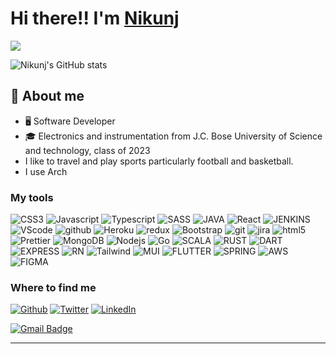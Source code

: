 # Hi there!! I'm [Nikunj](https://www.linkedin.com/in/nikunj-g-ab6711129/)

![](https://visitor-badge.glitch.me/badge?page_id=Nike682631)

![Nikunj's GitHub stats](https://github-readme-stats.vercel.app/api?username=Nike682631&show_icons=true&theme=dark)


## :book: About me
- 🖥 Software Developer
- 🎓 Electronics and instrumentation from  J.C. Bose University of Science and technology, class of 2023
- I like to travel and play sports particularly football and basketball.
- I use Arch 

<h3>My tools</h3>
<p>
  <img alt="CSS3" src="https://img.shields.io/badge/CSS3-1572B6?style=for-the-badge&logo=css3&logoColor=white" />
  <img alt="Javascript" src="https://img.shields.io/badge/JavaScript-323330?style=for-the-badge&logo=javascript&logoColor=F7DF1E" />
  <img alt="Typescript" src="https://img.shields.io/badge/TypeScript-007ACC?style=for-the-badge&logo=typescript&logoColor=white" />
  <img alt="SASS" src="https://img.shields.io/badge/Sass-CC6699?style=for-the-badge&logo=sass&logoColor=white" />
  <img alt="JAVA" src="https://img.shields.io/badge/Java-ED8B00?style=for-the-badge&logo=java&logoColor=white" /> 
  <img alt="React" src="https://img.shields.io/badge/React-20232A?style=for-the-badge&logo=react&logoColor=61DAFB" />
  <img alt="JENKINS" src="https://img.shields.io/badge/Jenkins-D24939?style=for-the-badge&logo=Jenkins&logoColor=white" /> 
  <img alt="VScode" src="https://img.shields.io/badge/Visual_Studio_Code-0078D4?style=for-the-badge&logo=visual%20studio%20code&logoColor=white" />
  <img alt="github" src="https://img.shields.io/badge/GitHub_Actions-2088FF?style=for-the-badge&logo=github-actions&logoColor=white" />
  <img alt="Heroku" src="https://img.shields.io/badge/Heroku-430098?style=for-the-badge&logo=heroku&logoColor=white" />
  <img alt="redux" src="https://img.shields.io/badge/Redux-593D88?style=for-the-badge&logo=redux&logoColor=white" />
  <img alt="Bootstrap" src="https://img.shields.io/badge/Bootstrap-563D7C?style=for-the-badge&logo=bootstrap&logoColor=white" />
  <img alt="git" src="https://img.shields.io/badge/GIT-E44C30?style=for-the-badge&logo=git&logoColor=white" />
  <img alt="jira" src="https://img.shields.io/badge/Jira-0052CC?style=for-the-badge&logo=Jira&logoColor=white" />
  <img alt="html5" src="https://img.shields.io/badge/HTML5-E34F26?style=for-the-badge&logo=html5&logoColor=white" />
  <img alt="Prettier" src="https://img.shields.io/badge/prettier-1A2C34?style=for-the-badge&logo=prettier&logoColor=F7BA3E" />
  <img alt="MongoDB" src="https://img.shields.io/badge/MongoDB-4EA94B?style=for-the-badge&logo=mongodb&logoColor=white" />
  <img alt="Nodejs" src="https://img.shields.io/badge/Node.js-43853D?style=for-the-badge&logo=node.js&logoColor=white" />
  <img alt="Go" src="https://img.shields.io/badge/Go-00ADD8?style=for-the-badge&logo=go&logoColor=white" />
  <img alt="SCALA" src="https://img.shields.io/badge/Scala-DC322F?style=for-the-badge&logo=scala&logoColor=white" />
  <img alt="RUST" src="https://img.shields.io/badge/Rust-000000?style=for-the-badge&logo=rust&logoColor=white" />
  <img alt="DART" src="https://img.shields.io/badge/Dart-0175C2?style=for-the-badge&logo=dart&logoColor=white" />
  <img alt="EXPRESS" src="https://img.shields.io/badge/Express.js-404D59?style=for-the-badge" />
  <img alt="RN" src="https://img.shields.io/badge/React_Native-20232A?style=for-the-badge&logo=react&logoColor=61DAFB" />
  <img alt="Tailwind" src="https://img.shields.io/badge/Tailwind_CSS-38B2AC?style=for-the-badge&logo=tailwind-css&logoColor=white" />
  <img alt="MUI" src="https://img.shields.io/badge/Material--UI-0081CB?style=for-the-badge&logo=material-ui&logoColor=white" />  
  <img alt="FLUTTER" src="https://img.shields.io/badge/Flutter-02569B?style=for-the-badge&logo=flutter&logoColor=white" />
  <img alt="SPRING" src="https://img.shields.io/badge/Spring-6DB33F?style=for-the-badge&logo=spring&logoColor=white" />
  <img alt="AWS" src="https://img.shields.io/badge/Amazon_AWS-232F3E?style=for-the-badge&logo=amazon-aws&logoColor=white" />
  <img alt="FIGMA" src="https://img.shields.io/badge/Figma-F24E1E?style=for-the-badge&logo=figma&logoColor=white" />  
</p>


<h3>Where to find me</h3>
<a href="https://github.com/Nike682631" target="_blank"><img alt="Github" src="https://img.shields.io/badge/GitHub-%2312100E.svg?&style=for-the-badge&logo=Github&logoColor=white" /></a> <a href="https://twitter.com/f897ecbf95c348a" target="_blank"><img alt="Twitter" src="https://img.shields.io/badge/twitter-%231DA1F2.svg?&style=for-the-badge&logo=twitter&logoColor=white" /></a> <a href="https://www.linkedin.com/in/nikunj-g-ab6711129/" target="_blank"><img alt="LinkedIn" src="https://img.shields.io/badge/linkedin-%230077B5.svg?&style=for-the-badge&logo=linkedin&logoColor=white" /></a>

[![Gmail Badge](https://img.shields.io/badge/-nikunjgoyal@gmail.com-c14438?style=square&logo=Gmail&logoColor=white&link=mailto:nikunjgoyal31@gmail.com)](mailto:nikunjgoyal31@gmail.com)


------------
